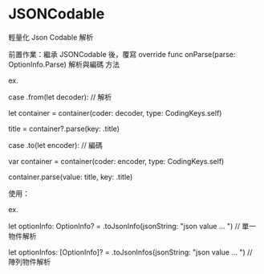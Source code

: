 # JSONCodable

輕量化 Json Codable 解析

前置作業：繼承 JSONCodable 後，覆寫 override func onParse(parse: OptionInfo.Parse) 解析與編碼 方法

ex. 

case .from(let decoder): // 解析
            
let container = container(coder: decoder, type: CodingKeys.self)
            
title = container?.parse(key: .title)


case .to(let encoder): // 編碼
            
var container = container(coder: encoder, type: CodingKeys.self)
            
container.parse(value: title, key: .title)



使用：

ex.

let optionInfo: OptionInfo? = .toJsonInfo(jsonString: "json value ... ") // 單一物件解析

let optionInfos: [OptionInfo]? = .toJsonInfos(jsonString: "json value ... ") // 陣列物件解析
